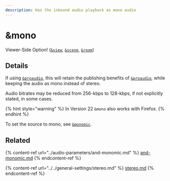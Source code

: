 ```yaml
---
description: Has the inbound audio playback as mono audio
---
```


# \&mono

Viewer-Side Option! ([`&view`](view.md), [`&scene`](scene.md), [`&room`](../../general-settings/room.md))

## Details

If using [`&proaudio`](../audio-parameters/and-proaudio.md), this will retain the publishing benefits of [`&proaudio`](../audio-parameters/and-proaudio.md), while keeping the audio as mono instead of stereo.

Audio bitrates may be reduced from 256-kbps to 128-kbps, if not explicitly stated, in some cases.

{% hint style="warning" %}
In Version 22 `&mono` also works with Firefox.
{% endhint %}

To set the source to mono, see [`&monomic`](../audio-parameters/and-monomic.md).

## Related

{% content-ref url="../audio-parameters/and-monomic.md" %}
[and-monomic.md](../audio-parameters/and-monomic.md)
{% endcontent-ref %}

{% content-ref url="../../general-settings/stereo.md" %}
[stereo.md](../../general-settings/stereo.md)
{% endcontent-ref %}
